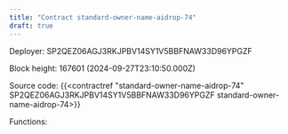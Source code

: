 ```yaml
---
title: "Contract standard-owner-name-aidrop-74"
draft: true
---
```

Deployer: SP2QEZ06AGJ3RKJPBV14SY1V5BBFNAW33D96YPGZF


 



Block height: 167601 (2024-09-27T23:10:50.000Z)

Source code: {{<contractref "standard-owner-name-aidrop-74" SP2QEZ06AGJ3RKJPBV14SY1V5BBFNAW33D96YPGZF standard-owner-name-aidrop-74>}}

Functions:


